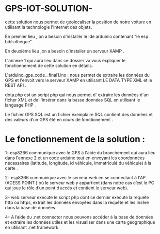 # GPS-IOT-SOLUTION-
cette solution nous permet de géolocaliser la position de notre voiture en utilisant la technologie l'internet des objets.

En premier lieu , on a besoin d'installer le ide arduinio contenant "le esp bibliothéque".

En deuxiéme lieu ,on a besoin d'installer un serveur XAMP . 

L'annexe 1 qui aura lieu  dans ce dossier va vous expliquer le fonctionnement de cette solution en détails.

L'arduino_gps_code__final1.ino : nous permet de extraire les données du GPS et l'envoit vers le serveur XAMP en utilisant LE DATA TYPE XML et le REST API .

dota.php est un script php qui nous permet d' extraire les données d'un ficher XML et de l'insérer dans  la basse données SQL en utilisant le language PHP .
 
 Le fichier GPS.SQL  est un fichier exemplaire SQL contient des données et des valeurs d'un GPS été en cours de fonctionement .
   
# Le fonctionnement de la solution :

1- esp8266 communique avec le GPS à l'aide du branchement qui aura lieu dans l'annexe 2 et un code arduino  tout en envoyant les coordonnées nécessaires (latitude, longitude, id véhicule, immatriculé du véhicule) à la carte .

2- esp8266 communique avec le serveur web en se connectant à l'AP (ACESS POINT ) où le serveur web y appartient (dans notre cas c’est le PC qui joue le rôle d’un
point d’accès et contient le serveur web).

3- web serveur exécute le script php dont ce dernier exécute la requête http ou https,
extrait les données envoyées dans la requête et les insère dans la base de données.

4- A l’aide du .net connector nous pouvons accéder à la base de données et extraire les
données utiles et les visualiser dans une carte géographique en utilisant .net framework.

 

 


